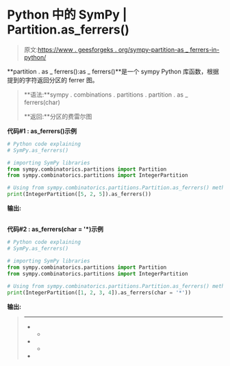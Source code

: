 # Python 中的 SymPy | Partition.as_ferrers()

> 原文:[https://www . geesforgeks . org/sympy-partition-as _ ferrers-in-python/](https://www.geeksforgeeks.org/sympy-partition-as_ferrers-in-python/)

**partition . as _ ferrers():as _ ferrers()**是一个 sympy Python 库函数，根据提到的字符返回分区的 ferrer 图。

> **语法:**sympy . combinations . partitions . partition . as _ ferrers(char)
> 
> **返回:**分区的费雷尔图

**代码#1 : as_ferrers()示例**

```py
# Python code explaining
# SymPy.as_ferrers()

# importing SymPy libraries
from sympy.combinatorics.partitions import Partition
from sympy.combinatorics.partitions import IntegerPartition

# Using from sympy.combinatorics.partitions.Partition.as_ferrers() method 
print(IntegerPartition([5, 2, 5]).as_ferrers())
```

**输出:**

> #####
> #####
> ##

**代码#2 : as_ferrers(char = '*)示例**

```py
# Python code explaining
# SymPy.as_ferrers()

# importing SymPy libraries
from sympy.combinatorics.partitions import Partition
from sympy.combinatorics.partitions import IntegerPartition

# Using from sympy.combinatorics.partitions.Partition.as_ferrers() method 
print(IntegerPartition([1, 2, 3, 4]).as_ferrers(char = '*'))
```

**输出:**

> * * * *
> * *
> * *
> *